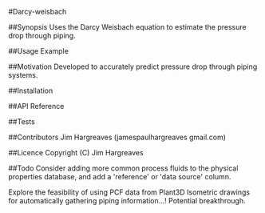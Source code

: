 #Darcy-weisbach


##Synopsis
Uses the Darcy Weisbach equation to estimate the pressure drop through piping.

##Usage Example

##Motivation
Developed to accurately predict pressure drop through piping systems.

##Installation

##API Reference

##Tests

##Contributors
Jim Hargreaves (jamespaulhargreaves gmail.com)

##Licence
Copyright (C) Jim Hargreaves

##Todo
Consider adding more common process fluids to the physical properties database,
and add a 'reference' or 'data source' column.

Explore the feasibility of using PCF data from Plant3D Isometric drawings for automatically gathering piping information...! Potential breakthrough.





